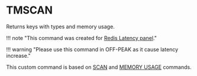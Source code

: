 # TMSCAN

Returns keys with types and memory usage.

!!! note "This command was created for [Redis Latency panel](../../redis-app/redis-latency-panel.md)."

!!! warning "Please use this command in OFF-PEAK as it cause latency increase."

This custom command is based on [SCAN](https://redis.io/commands/scan) and [MEMORY USAGE](https://redis.io/commands/memory-usage) commands.
